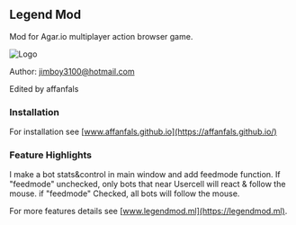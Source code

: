 ## Legend Mod 

Mod for Agar.io multiplayer action browser game.

![Logo](https://camo.githubusercontent.com/ef21ac672c9b42e4692641d931398cc74d26821f/68747470733a2f2f6a696d626f79333130302e6769746875622e696f2f62616e6e6572732f69636f6e6d6f64332e706e67)

Author: jimboy3100@hotmail.com

Edited by affanfals

### Installation
For installation see [www.affanfals.github.io](https://affanfals.github.io/)

### Feature Highlights
I make a bot stats&control in main window and add feedmode function. If "feedmode" unchecked, only bots that near Usercell will react & follow the mouse. if "feedmode" Checked, all bots will follow the mouse. 


For more features details see [www.legendmod.ml](https://legendmod.ml).


